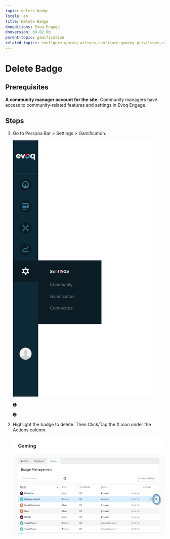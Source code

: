 ```yaml
---
topic: delete-badge
locale: en
title: Delete Badge
dnneditions: Evoq Engage
dnnversion: 09.02.00
parent-topic: gamification
related-topics: configure-gaming-actions,configure-gaming-privileges,create-badge,edit-badge
---
```


# Delete Badge

## Prerequisites

**A community manager account for the site.** Community managers have access to community-related features and settings in Evoq Engage.

## Steps

1.  Go to Persona Bar \> Settings \> Gamification.
    
    ![Persona Bar > Settings > Gamification](img/scr-pbar-mod-Settings-E91.png)
    
    ➊
    
    ➋
    
2.  Highlight the badge to delete. Then Click/Tap the X icon under the Actions column.
    
      
    
    ![Gaming — Highlight and delete the badge.](img/scr-Gaming-BadgesActions-Delete.png)